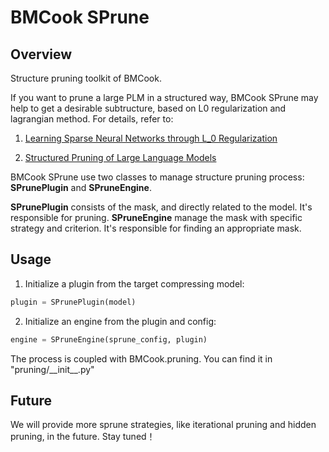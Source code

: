 # BMCook SPrune

## Overview
Structure pruning toolkit of BMCook.

If you want to prune a large PLM in a structured way, BMCook SPrune may help to get a desirable subtructure, based on L0 regularization and lagrangian method. For details, refer to:

1. [Learning Sparse Neural Networks through L_0 Regularization](https://openreview.net/forum?id=H1Y8hhg0b)

2. [Structured Pruning of Large Language Models](https://arxiv.org/abs/1910.04732)

BMCook SPrune use two classes to manage structure pruning process: **SPrunePlugin** and **SPruneEngine**.

**SPrunePlugin** consists of the mask, and directly related to the model. It's responsible for pruning. **SPruneEngine** manage the mask with specific strategy and criterion. It's responsible for finding an appropriate mask.

## Usage

1. Initialize a plugin from the target compressing model:
```python
plugin = SPrunePlugin(model)
```
2. Initialize an engine from the plugin and config:
```python
engine = SPruneEngine(sprune_config, plugin)
```

The process is coupled with BMCook.pruning. You can find it in "pruning/\_\_init\_\_.py"

## Future

We will provide more sprune strategies, like iterational pruning and hidden pruning, in the future. Stay tuned！ 